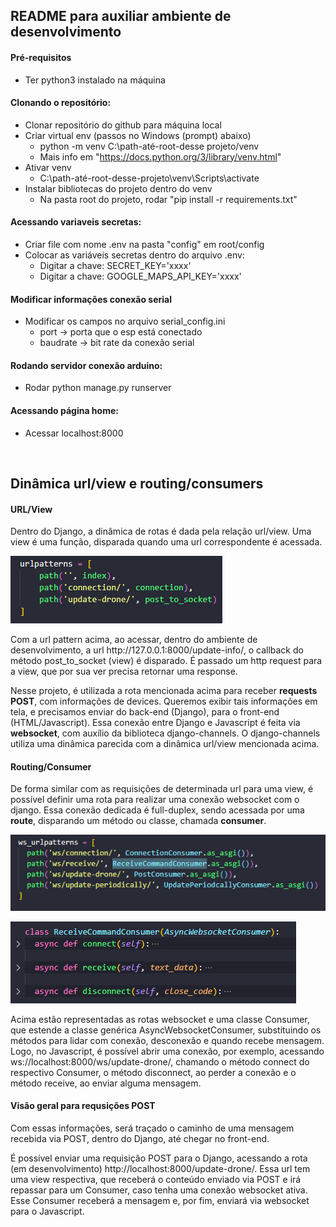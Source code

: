 ## README para auxiliar ambiente de desenvolvimento

#### Pré-requisitos
<!--ts-->
  * Ter python3 instalado na máquina
<!--te-->

#### Clonando o repositório:
<!--ts-->
  * Clonar repositório do github para máquina local
  * Criar virtual env (passos no Windows (prompt) abaixo)
    * python -m venv C:\path-até-root-desse projeto/venv
    * Mais info em "https://docs.python.org/3/library/venv.html"
  * Ativar venv
    * C:\path-até-root-desse-projeto\venv\Scripts\activate
  * Instalar bibliotecas do projeto dentro do venv
    * Na pasta root do projeto, rodar "pip install -r requirements.txt"
<!--te-->

#### Acessando variaveis secretas:
<!--ts-->
  * Criar file com nome .env na pasta "config" em root/config
  * Colocar as variáveis secretas dentro do arquivo .env:
    * Digitar a chave: SECRET_KEY='xxxx'
    * Digitar a chave: GOOGLE_MAPS_API_KEY='xxxx'
<!--te-->

#### Modificar informações conexão serial
<!--ts-->
  * Modificar os campos no arquivo serial_config.ini
    * port -> porta que o esp está conectado
    * baudrate -> bit rate da conexão serial
<!--te-->

#### Rodando servidor conexão arduino:
<!--ts-->
  * Rodar python manage.py runserver
<!--te-->

#### Acessando página home:
<!--ts-->
  * Acessar localhost:8000
<!--te-->

</br>

## Dinâmica url/view e routing/consumers

#### URL/View
<p>
Dentro do Django, a dinâmica de rotas é dada pela relação url/view. Uma view é uma função, disparada quando uma url correspondente é acessada.
</p>

![image info](./readme_images/url-patterns.png)

<p>
Com a url pattern acima, ao acessar, dentro do ambiente de desenvolvimento, a url http://127.0.0.1:8000/update-info/, o callback do método post_to_socket (view) é disparado. É passado um http request para a view, que por sua ver precisa retornar uma response.
</p>
<p>
Nesse projeto, é utilizada a rota mencionada acima para receber <b>requests POST</b>, com informações de devices. Queremos exibir tais informações em tela, e precisamos enviar do back-end (Django), para o front-end (HTML/Javascript). Essa conexão entre Django e Javascript é feita via <b>websocket</b>, com auxílio da biblioteca django-channels. O django-channels utiliza uma dinâmica parecida com a dinâmica url/view mencionada acima.
</p>

#### Routing/Consumer
<p>
De forma similar com as requisições de determinada url para uma view, é possível definir uma rota para realizar uma conexão websocket com o django. Essa conexão dedicada é full-duplex, sendo acessada por uma <b>route</b>, disparando um método ou classe, chamada <b>consumer</b>.
</p>

![image info](./readme_images/ws-patterns.png)

![image info](./readme_images/consumer.png)

<p>
Acima estão representadas as rotas websocket e uma classe Consumer, que estende a classe genérica AsyncWebsocketConsumer, substituindo os métodos para lidar com conexão, desconexão e quando recebe mensagem. Logo, no Javascript, é possível abrir uma conexão, por exemplo, acessando ws://localhost:8000/ws/update-drone/, chamando o método connect do respectivo Consumer, o método disconnect, ao perder a conexão e o método receive, ao enviar alguma mensagem.
</p>

#### Visão geral para requsições POST
<p>
Com essas informações, será traçado o caminho de uma mensagem recebida via POST, dentro do Django, até chegar no front-end. 
</p>
<p>
É possível enviar uma requisição POST para o Django, acessando a rota (em desenvolvimento) http://localhost:8000/update-drone/. Essa url tem uma view respectiva, que receberá o conteúdo enviado via POST e irá repassar para um Consumer, caso tenha uma conexão websocket ativa. Esse Consumer receberá a mensagem e, por fim, enviará via websocket para o Javascript. 
</p>